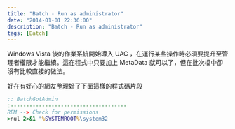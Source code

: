 ```yaml
---
title: "Batch - Run as administrator"
date: "2014-01-01 22:36:00"
description: "Batch - Run as administrator"
tags: [Batch]
---
```



Windows Vista 後的作業系統開始導入 UAC ，在運行某些操作時必須要提升至管理者權限才能繼續。這在程式中只要加上 MetaData 就可以了，但在批次檔中卻沒有比較直接的做法。

<!-- More -->

好在有好心的網友整理好了下面這樣的程式碼片段

```bat
:: BatchGotAdmin
:-------------------------------------
REM --> Check for permissions
>nul 2>&1 "%SYSTEMROOT%\system32